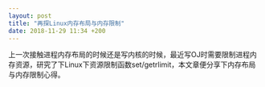 ```yaml
---
layout: post
title: "再探Linux内存布局与内存限制"
date: 2018-11-29 11:34 +200
---
```


上一次接触进程内存布局的时候还是写内核的时候，最近写OJ时需要限制进程内存资源，研究了下Linux下资源限制函数set/getrlimit，本文章便分享下内存布局与内存限制心得。